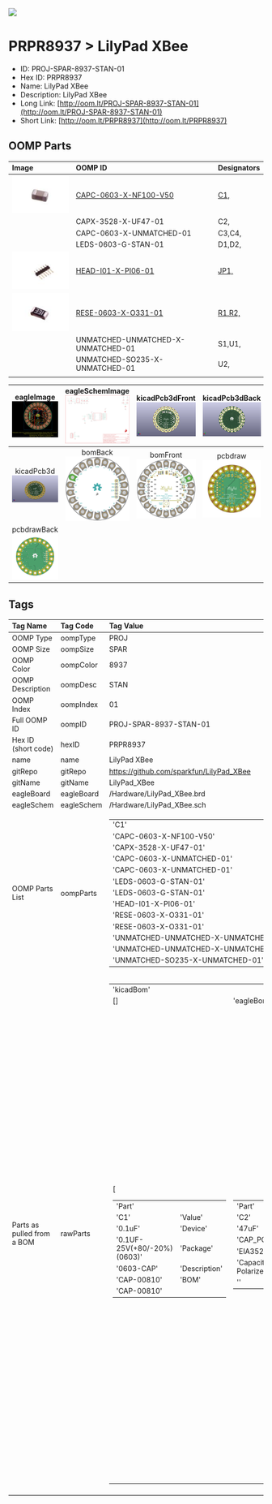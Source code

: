 


  
![][im]
# PRPR8937 > LilyPad XBee

- ID: PROJ-SPAR-8937-STAN-01
- Hex ID: PRPR8937
- Name: LilyPad XBee
- Description: LilyPad XBee
- Long Link: [http://oom.lt/PROJ-SPAR-8937-STAN-01](http://oom.lt/PROJ-SPAR-8937-STAN-01)
- Short Link: [http://oom.lt/PRPR8937](http://oom.lt/PRPR8937)

## OOMP Parts
  

|Image|OOMP ID|Designators|
| :--- | :--- | :--- |
|[![](https://raw.githubusercontent.com/oomlout/oomlout_OOMP_parts_V2/main/CAPC/0603/X/NF100/V50/image_140.jpg)](https://github.com/oomlout/oomlout_OOMP_parts_V2/tree/main/CAPC/0603/X/NF100/V50/)|[CAPC-0603-X-NF100-V50](https://github.com/oomlout/oomlout_OOMP_parts_V2/tree/main/CAPC/0603/X/NF100/V50/)|[C1,](https://github.com/oomlout/oomlout_OOMP_parts_V2/tree/main/CAPC/0603/X/NF100/V50/)|
|![]()|CAPX-3528-X-UF47-01|C2,|
|![]()|CAPC-0603-X-UNMATCHED-01|C3,C4,|
|![]()|LEDS-0603-G-STAN-01|D1,D2,|
|[![](https://raw.githubusercontent.com/oomlout/oomlout_OOMP_parts_V2/main/HEAD/I01/X/PI06/01/image_140.jpg)](https://github.com/oomlout/oomlout_OOMP_parts_V2/tree/main/HEAD/I01/X/PI06/01/)|[HEAD-I01-X-PI06-01](https://github.com/oomlout/oomlout_OOMP_parts_V2/tree/main/HEAD/I01/X/PI06/01/)|[JP1,](https://github.com/oomlout/oomlout_OOMP_parts_V2/tree/main/HEAD/I01/X/PI06/01/)|
|[![](https://raw.githubusercontent.com/oomlout/oomlout_OOMP_parts_V2/main/RESE/0603/X/O331/01/image_140.jpg)](https://github.com/oomlout/oomlout_OOMP_parts_V2/tree/main/RESE/0603/X/O331/01/)|[RESE-0603-X-O331-01](https://github.com/oomlout/oomlout_OOMP_parts_V2/tree/main/RESE/0603/X/O331/01/)|[R1,R2,](https://github.com/oomlout/oomlout_OOMP_parts_V2/tree/main/RESE/0603/X/O331/01/)|
|![]()|UNMATCHED-UNMATCHED-X-UNMATCHED-01|S1,U1,|
|![]()|UNMATCHED-SO235-X-UNMATCHED-01|U2,|
||||
  

|eagleImage<br>[![](https://raw.githubusercontent.com/oomlout/oomlout_OOMP_projects_V2/main/PROJ/SPAR/8937/STAN/01/eagleImage_140.png)](https://github.com/oomlout/oomlout_OOMP_projects_V2/tree/main/PROJ/SPAR/8937/STAN/01/eagleImage.png)|eagleSchemImage<br>[![](https://raw.githubusercontent.com/oomlout/oomlout_OOMP_projects_V2/main/PROJ/SPAR/8937/STAN/01/eagleSchemImage_140.png)](https://github.com/oomlout/oomlout_OOMP_projects_V2/tree/main/PROJ/SPAR/8937/STAN/01/eagleSchemImage.png)|kicadPcb3dFront<br>[![](https://raw.githubusercontent.com/oomlout/oomlout_OOMP_projects_V2/main/PROJ/SPAR/8937/STAN/01/kicadPcb3dFront_140.png)](https://github.com/oomlout/oomlout_OOMP_projects_V2/tree/main/PROJ/SPAR/8937/STAN/01/kicadPcb3dFront.png)|kicadPcb3dBack<br>[![](https://raw.githubusercontent.com/oomlout/oomlout_OOMP_projects_V2/main/PROJ/SPAR/8937/STAN/01/kicadPcb3dBack_140.png)](https://github.com/oomlout/oomlout_OOMP_projects_V2/tree/main/PROJ/SPAR/8937/STAN/01/kicadPcb3dBack.png)|
| :---: | :---: | :---: | :---: |
|kicadPcb3d<br>[![](https://raw.githubusercontent.com/oomlout/oomlout_OOMP_projects_V2/main/PROJ/SPAR/8937/STAN/01/kicadPcb3d_140.png)](https://github.com/oomlout/oomlout_OOMP_projects_V2/tree/main/PROJ/SPAR/8937/STAN/01/kicadPcb3d.png)|bomBack<br>[![](https://raw.githubusercontent.com/oomlout/oomlout_OOMP_projects_V2/main/PROJ/SPAR/8937/STAN/01/bomBack_140.png)](https://github.com/oomlout/oomlout_OOMP_projects_V2/tree/main/PROJ/SPAR/8937/STAN/01/bomBack.png)|bomFront<br>[![](https://raw.githubusercontent.com/oomlout/oomlout_OOMP_projects_V2/main/PROJ/SPAR/8937/STAN/01/bomFront_140.png)](https://github.com/oomlout/oomlout_OOMP_projects_V2/tree/main/PROJ/SPAR/8937/STAN/01/bomFront.png)|pcbdraw<br>[![](https://raw.githubusercontent.com/oomlout/oomlout_OOMP_projects_V2/main/PROJ/SPAR/8937/STAN/01/pcbdraw_140.png)](https://github.com/oomlout/oomlout_OOMP_projects_V2/tree/main/PROJ/SPAR/8937/STAN/01/pcbdraw.svg)|
|pcbdrawBack<br>[![](https://raw.githubusercontent.com/oomlout/oomlout_OOMP_projects_V2/main/PROJ/SPAR/8937/STAN/01/pcbdrawBack_140.png)](https://github.com/oomlout/oomlout_OOMP_projects_V2/tree/main/PROJ/SPAR/8937/STAN/01/pcbdrawBack.svg)||||

## Tags
  

|Tag Name|Tag Code|Tag Value|
| :--- | :--- | :--- |
|OOMP Type|oompType|PROJ|
|OOMP Size|oompSize|SPAR|
|OOMP Color|oompColor|8937|
|OOMP Description|oompDesc|STAN|
|OOMP Index|oompIndex|01|
|Full OOMP ID|oompID|PROJ-SPAR-8937-STAN-01|
|Hex ID (short code)|hexID|PRPR8937|
|name|name|LilyPad XBee|
|gitRepo|gitRepo|https://github.com/sparkfun/LilyPad_XBee|
|gitName|gitName|LilyPad_XBee|
|eagleBoard|eagleBoard|/Hardware/LilyPad_XBee.brd|
|eagleSchem|eagleSchem|/Hardware/LilyPad_XBee.sch|
|OOMP Parts List|oompParts|<table><tr><td>'C1'</td></tr><tr><td> 'CAPC-0603-X-NF100-V50'</td><td> 'C2'</td></tr><tr><td> 'CAPX-3528-X-UF47-01'</td><td> 'C3'</td></tr><tr><td> 'CAPC-0603-X-UNMATCHED-01'</td><td> 'C4'</td></tr><tr><td> 'CAPC-0603-X-UNMATCHED-01'</td><td> 'D1'</td></tr><tr><td> 'LEDS-0603-G-STAN-01'</td><td> 'D2'</td></tr><tr><td> 'LEDS-0603-G-STAN-01'</td><td> 'JP1'</td></tr><tr><td> 'HEAD-I01-X-PI06-01'</td><td> 'R1'</td></tr><tr><td> 'RESE-0603-X-O331-01'</td><td> 'R2'</td></tr><tr><td> 'RESE-0603-X-O331-01'</td><td> 'S1'</td></tr><tr><td> 'UNMATCHED-UNMATCHED-X-UNMATCHED-01'</td><td> 'U1'</td></tr><tr><td> 'UNMATCHED-UNMATCHED-X-UNMATCHED-01'</td><td> 'U2'</td></tr><tr><td> 'UNMATCHED-SO235-X-UNMATCHED-01'</td></tr></table>|
|Parts as pulled from a BOM|rawParts|<table><tr><td>'kicadBom'</td></tr><tr><td> []</td><td> 'eagleBom'</td></tr><tr><td> [<table><tr><td>'Part'</td></tr><tr><td> 'C1'</td><td> 'Value'</td></tr><tr><td> '0.1uF'</td><td> 'Device'</td></tr><tr><td> '0.1UF-25V(+80/-20%)(0603)'</td><td> 'Package'</td></tr><tr><td> '0603-CAP'</td><td> 'Description'</td></tr><tr><td> 'CAP-00810'</td><td> 'BOM'</td></tr><tr><td> 'CAP-00810'</td></tr></table></td><td> <table><tr><td>'Part'</td></tr><tr><td> 'C2'</td><td> 'Value'</td></tr><tr><td> '47uF'</td><td> 'Device'</td></tr><tr><td> 'CAP_POL3528'</td><td> 'Package'</td></tr><tr><td> 'EIA3528'</td><td> 'Description'</td></tr><tr><td> 'Capacitor Polarized'</td><td> 'BOM'</td></tr><tr><td> ''</td></tr></table></td><td> <table><tr><td>'Part'</td></tr><tr><td> 'C3'</td><td> 'Value'</td></tr><tr><td> '1.0uF'</td><td> 'Device'</td></tr><tr><td> '1.0UF-16V-10%(0603)'</td><td> 'Package'</td></tr><tr><td> '0603-CAP'</td><td> 'Description'</td></tr><tr><td> 'CAP-00868'</td><td> 'BOM'</td></tr><tr><td> 'CAP-00868'</td></tr></table></td><td> <table><tr><td>'Part'</td></tr><tr><td> 'C4'</td><td> 'Value'</td></tr><tr><td> '1.0uF'</td><td> 'Device'</td></tr><tr><td> '1.0UF-16V-10%(0603)'</td><td> 'Package'</td></tr><tr><td> '0603-CAP'</td><td> 'Description'</td></tr><tr><td> 'CAP-00868'</td><td> 'BOM'</td></tr><tr><td> 'CAP-00868'</td></tr></table></td><td> <table><tr><td>'Part'</td></tr><tr><td> 'D1'</td><td> 'Value'</td></tr><tr><td> 'Status'</td><td> 'Device'</td></tr><tr><td> 'LED-GREEN0603'</td><td> 'Package'</td></tr><tr><td> 'LED-0603'</td><td> 'Description'</td></tr><tr><td> 'Various green LEDs'</td><td> 'BOM'</td></tr><tr><td> 'DIO-00821'</td></tr></table></td><td> <table><tr><td>'Part'</td></tr><tr><td> 'D2'</td><td> 'Value'</td></tr><tr><td> 'Status'</td><td> 'Device'</td></tr><tr><td> 'LED-RED0603'</td><td> 'Package'</td></tr><tr><td> 'LED-0603'</td><td> 'Description'</td></tr><tr><td> 'Assorted Red LEDs'</td><td> 'BOM'</td></tr><tr><td> 'DIO-00819'</td></tr></table></td><td> <table><tr><td>'Part'</td></tr><tr><td> 'FID1'</td><td> 'Value'</td></tr><tr><td> 'FIDUCIAL1X2'</td><td> 'Device'</td></tr><tr><td> 'FIDUCIAL1X2'</td><td> 'Package'</td></tr><tr><td> 'FIDUCIAL-1X2'</td><td> 'Description'</td></tr><tr><td> 'Fiducial Alignment Points'</td><td> 'BOM'</td></tr><tr><td> ''</td></tr></table></td><td> <table><tr><td>'Part'</td></tr><tr><td> 'FID2'</td><td> 'Value'</td></tr><tr><td> 'FIDUCIAL1X2'</td><td> 'Device'</td></tr><tr><td> 'FIDUCIAL1X2'</td><td> 'Package'</td></tr><tr><td> 'FIDUCIAL-1X2'</td><td> 'Description'</td></tr><tr><td> 'Fiducial Alignment Points'</td><td> 'BOM'</td></tr><tr><td> ''</td></tr></table></td><td> <table><tr><td>'Part'</td></tr><tr><td> 'FRAME1'</td><td> 'Value'</td></tr><tr><td> 'FRAME-LETTER'</td><td> 'Device'</td></tr><tr><td> 'FRAME-LETTER'</td><td> 'Package'</td></tr><tr><td> 'CREATIVE_COMMONS'</td><td> 'Description'</td></tr><tr><td> 'Schematic Frame'</td><td> 'BOM'</td></tr><tr><td> ''</td></tr></table></td><td> <table><tr><td>'Part'</td></tr><tr><td> 'GND'</td><td> 'Value'</td></tr><tr><td> 'SEWTAP9'</td><td> 'Device'</td></tr><tr><td> 'SEWTAP9'</td><td> 'Package'</td></tr><tr><td> 'PETAL-LONG-1-2SIDE'</td><td> 'Description'</td></tr><tr><td> ''</td><td> 'BOM'</td></tr><tr><td> ''</td></tr></table></td><td> <table><tr><td>'Part'</td></tr><tr><td> 'JP1'</td><td> 'Value'</td></tr><tr><td> ''</td><td> 'Device'</td></tr><tr><td> 'ARDUINO_SERIAL_PROGRAMPTH'</td><td> 'Package'</td></tr><tr><td> '1X06'</td><td> 'Description'</td></tr><tr><td> ''</td><td> 'BOM'</td></tr><tr><td> ''</td></tr></table></td><td> <table><tr><td>'Part'</td></tr><tr><td> 'LOGO1'</td><td> 'Value'</td></tr><tr><td> 'SFE_LOGO_FLAME.1COP'</td><td> 'Device'</td></tr><tr><td> 'SFE_LOGO_FLAME.1COP'</td><td> 'Package'</td></tr><tr><td> 'SFE_LOGO_FLAME_COPPER_.1'</td><td> 'Description'</td></tr><tr><td> 'SFE Logo</td><td> flame only'</td><td> 'BOM'</td></tr><tr><td> ''</td></tr></table></td><td> <table><tr><td>'Part'</td></tr><tr><td> 'R1'</td><td> 'Value'</td></tr><tr><td> '330'</td><td> 'Device'</td></tr><tr><td> '330OHM1/10W1%(0603)'</td><td> 'Package'</td></tr><tr><td> '0603-RES'</td><td> 'Description'</td></tr><tr><td> 'RES-00818'</td><td> 'BOM'</td></tr><tr><td> 'RES-00818'</td></tr></table></td><td> <table><tr><td>'Part'</td></tr><tr><td> 'R2'</td><td> 'Value'</td></tr><tr><td> '330'</td><td> 'Device'</td></tr><tr><td> '330OHM1/10W1%(0603)'</td><td> 'Package'</td></tr><tr><td> '0603-RES'</td><td> 'Description'</td></tr><tr><td> 'RES-00818'</td><td> 'BOM'</td></tr><tr><td> 'RES-00818'</td></tr></table></td><td> <table><tr><td>'Part'</td></tr><tr><td> 'S1'</td><td> 'Value'</td></tr><tr><td> ''</td><td> 'Device'</td></tr><tr><td> 'TAC_SWITCHSMD'</td><td> 'Package'</td></tr><tr><td> 'TACTILE_SWITCH_SMD'</td><td> 'Description'</td></tr><tr><td> 'Momentary Switch'</td><td> 'BOM'</td></tr><tr><td> 'SWCH-08247'</td></tr></table></td><td> <table><tr><td>'Part'</td></tr><tr><td> 'SJ1'</td><td> 'Value'</td></tr><tr><td> ''</td><td> 'Device'</td></tr><tr><td> 'SOLDERJUMPERNC2'</td><td> 'Package'</td></tr><tr><td> 'SJ_2S-NOTRACE'</td><td> 'Description'</td></tr><tr><td> 'Solder Jumper'</td><td> 'BOM'</td></tr><tr><td> ''</td></tr></table></td><td> <table><tr><td>'Part'</td></tr><tr><td> 'SJ2'</td><td> 'Value'</td></tr><tr><td> ''</td><td> 'Device'</td></tr><tr><td> 'SOLDERJUMPERNC2'</td><td> 'Package'</td></tr><tr><td> 'SJ_2S-NOTRACE'</td><td> 'Description'</td></tr><tr><td> 'Solder Jumper'</td><td> 'BOM'</td></tr><tr><td> ''</td></tr></table></td><td> <table><tr><td>'Part'</td></tr><tr><td> 'U$1'</td><td> 'Value'</td></tr><tr><td> 'LOGO-LPLP'</td><td> 'Device'</td></tr><tr><td> 'LOGO-LPLP'</td><td> 'Package'</td></tr><tr><td> 'LOGO-LILYPAD'</td><td> 'Description'</td></tr><tr><td> ''</td><td> 'BOM'</td></tr><tr><td> ''</td></tr></table></td><td> <table><tr><td>'Part'</td></tr><tr><td> 'U$4'</td><td> 'Value'</td></tr><tr><td> 'SEWTAP9'</td><td> 'Device'</td></tr><tr><td> 'SEWTAP9'</td><td> 'Package'</td></tr><tr><td> 'PETAL-LONG-1-2SIDE'</td><td> 'Description'</td></tr><tr><td> ''</td><td> 'BOM'</td></tr><tr><td> ''</td></tr></table></td><td> <table><tr><td>'Part'</td></tr><tr><td> 'U$30'</td><td> 'Value'</td></tr><tr><td> 'SEWTAP9'</td><td> 'Device'</td></tr><tr><td> 'SEWTAP9'</td><td> 'Package'</td></tr><tr><td> 'PETAL-LONG-1-2SIDE'</td><td> 'Description'</td></tr><tr><td> ''</td><td> 'BOM'</td></tr><tr><td> ''</td></tr></table></td><td> <table><tr><td>'Part'</td></tr><tr><td> 'U$31'</td><td> 'Value'</td></tr><tr><td> 'SEWTAP9'</td><td> 'Device'</td></tr><tr><td> 'SEWTAP9'</td><td> 'Package'</td></tr><tr><td> 'PETAL-LONG-1-2SIDE'</td><td> 'Description'</td></tr><tr><td> ''</td><td> 'BOM'</td></tr><tr><td> ''</td></tr></table></td><td> <table><tr><td>'Part'</td></tr><tr><td> 'U$32'</td><td> 'Value'</td></tr><tr><td> 'SEWTAP9'</td><td> 'Device'</td></tr><tr><td> 'SEWTAP9'</td><td> 'Package'</td></tr><tr><td> 'PETAL-LONG-1-2SIDE'</td><td> 'Description'</td></tr><tr><td> ''</td><td> 'BOM'</td></tr><tr><td> ''</td></tr></table></td><td> <table><tr><td>'Part'</td></tr><tr><td> 'U$33'</td><td> 'Value'</td></tr><tr><td> 'SEWTAP9'</td><td> 'Device'</td></tr><tr><td> 'SEWTAP9'</td><td> 'Package'</td></tr><tr><td> 'PETAL-LONG-1-2SIDE'</td><td> 'Description'</td></tr><tr><td> ''</td><td> 'BOM'</td></tr><tr><td> ''</td></tr></table></td><td> <table><tr><td>'Part'</td></tr><tr><td> 'U$34'</td><td> 'Value'</td></tr><tr><td> 'SEWTAP9'</td><td> 'Device'</td></tr><tr><td> 'SEWTAP9'</td><td> 'Package'</td></tr><tr><td> 'PETAL-LONG-1-2SIDE'</td><td> 'Description'</td></tr><tr><td> ''</td><td> 'BOM'</td></tr><tr><td> ''</td></tr></table></td><td> <table><tr><td>'Part'</td></tr><tr><td> 'U$35'</td><td> 'Value'</td></tr><tr><td> 'SEWTAP9'</td><td> 'Device'</td></tr><tr><td> 'SEWTAP9'</td><td> 'Package'</td></tr><tr><td> 'PETAL-LONG-1-2SIDE'</td><td> 'Description'</td></tr><tr><td> ''</td><td> 'BOM'</td></tr><tr><td> ''</td></tr></table></td><td> <table><tr><td>'Part'</td></tr><tr><td> 'U$36'</td><td> 'Value'</td></tr><tr><td> 'SEWTAP9'</td><td> 'Device'</td></tr><tr><td> 'SEWTAP9'</td><td> 'Package'</td></tr><tr><td> 'PETAL-LONG-1-2SIDE'</td><td> 'Description'</td></tr><tr><td> ''</td><td> 'BOM'</td></tr><tr><td> ''</td></tr></table></td><td> <table><tr><td>'Part'</td></tr><tr><td> 'U$37'</td><td> 'Value'</td></tr><tr><td> 'SEWTAP9'</td><td> 'Device'</td></tr><tr><td> 'SEWTAP9'</td><td> 'Package'</td></tr><tr><td> 'PETAL-LONG-1-2SIDE'</td><td> 'Description'</td></tr><tr><td> ''</td><td> 'BOM'</td></tr><tr><td> ''</td></tr></table></td><td> <table><tr><td>'Part'</td></tr><tr><td> 'U$38'</td><td> 'Value'</td></tr><tr><td> 'SEWTAP9'</td><td> 'Device'</td></tr><tr><td> 'SEWTAP9'</td><td> 'Package'</td></tr><tr><td> 'PETAL-LONG-1-2SIDE'</td><td> 'Description'</td></tr><tr><td> ''</td><td> 'BOM'</td></tr><tr><td> ''</td></tr></table></td><td> <table><tr><td>'Part'</td></tr><tr><td> 'U$39'</td><td> 'Value'</td></tr><tr><td> 'SEWTAP9'</td><td> 'Device'</td></tr><tr><td> 'SEWTAP9'</td><td> 'Package'</td></tr><tr><td> 'PETAL-LONG-1-2SIDE'</td><td> 'Description'</td></tr><tr><td> ''</td><td> 'BOM'</td></tr><tr><td> ''</td></tr></table></td><td> <table><tr><td>'Part'</td></tr><tr><td> 'U$40'</td><td> 'Value'</td></tr><tr><td> 'SEWTAP9'</td><td> 'Device'</td></tr><tr><td> 'SEWTAP9'</td><td> 'Package'</td></tr><tr><td> 'PETAL-LONG-1-2SIDE'</td><td> 'Description'</td></tr><tr><td> ''</td><td> 'BOM'</td></tr><tr><td> ''</td></tr></table></td><td> <table><tr><td>'Part'</td></tr><tr><td> 'U$41'</td><td> 'Value'</td></tr><tr><td> 'SEWTAP9'</td><td> 'Device'</td></tr><tr><td> 'SEWTAP9'</td><td> 'Package'</td></tr><tr><td> 'PETAL-LONG-1-2SIDE'</td><td> 'Description'</td></tr><tr><td> ''</td><td> 'BOM'</td></tr><tr><td> ''</td></tr></table></td><td> <table><tr><td>'Part'</td></tr><tr><td> 'U$42'</td><td> 'Value'</td></tr><tr><td> 'SEWTAP9'</td><td> 'Device'</td></tr><tr><td> 'SEWTAP9'</td><td> 'Package'</td></tr><tr><td> 'PETAL-LONG-1-2SIDE'</td><td> 'Description'</td></tr><tr><td> ''</td><td> 'BOM'</td></tr><tr><td> ''</td></tr></table></td><td> <table><tr><td>'Part'</td></tr><tr><td> 'U$43'</td><td> 'Value'</td></tr><tr><td> 'SEWTAP9'</td><td> 'Device'</td></tr><tr><td> 'SEWTAP9'</td><td> 'Package'</td></tr><tr><td> 'PETAL-LONG-1-2SIDE'</td><td> 'Description'</td></tr><tr><td> ''</td><td> 'BOM'</td></tr><tr><td> ''</td></tr></table></td><td> <table><tr><td>'Part'</td></tr><tr><td> 'U$44'</td><td> 'Value'</td></tr><tr><td> 'SEWTAP9'</td><td> 'Device'</td></tr><tr><td> 'SEWTAP9'</td><td> 'Package'</td></tr><tr><td> 'PETAL-LONG-1-2SIDE'</td><td> 'Description'</td></tr><tr><td> ''</td><td> 'BOM'</td></tr><tr><td> ''</td></tr></table></td><td> <table><tr><td>'Part'</td></tr><tr><td> 'U$45'</td><td> 'Value'</td></tr><tr><td> 'SEWTAP9'</td><td> 'Device'</td></tr><tr><td> 'SEWTAP9'</td><td> 'Package'</td></tr><tr><td> 'PETAL-LONG-1-2SIDE'</td><td> 'Description'</td></tr><tr><td> ''</td><td> 'BOM'</td></tr><tr><td> ''</td></tr></table></td><td> <table><tr><td>'Part'</td></tr><tr><td> 'U$46'</td><td> 'Value'</td></tr><tr><td> 'SEWTAP9'</td><td> 'Device'</td></tr><tr><td> 'SEWTAP9'</td><td> 'Package'</td></tr><tr><td> 'PETAL-LONG-1-2SIDE'</td><td> 'Description'</td></tr><tr><td> ''</td><td> 'BOM'</td></tr><tr><td> ''</td></tr></table></td><td> <table><tr><td>'Part'</td></tr><tr><td> 'U$47'</td><td> 'Value'</td></tr><tr><td> 'SEWTAP9'</td><td> 'Device'</td></tr><tr><td> 'SEWTAP9'</td><td> 'Package'</td></tr><tr><td> 'PETAL-LONG-1-2SIDE'</td><td> 'Description'</td></tr><tr><td> ''</td><td> 'BOM'</td></tr><tr><td> ''</td></tr></table></td><td> <table><tr><td>'Part'</td></tr><tr><td> 'U$48'</td><td> 'Value'</td></tr><tr><td> 'SEWTAP9'</td><td> 'Device'</td></tr><tr><td> 'SEWTAP9'</td><td> 'Package'</td></tr><tr><td> 'PETAL-LONG-1-2SIDE'</td><td> 'Description'</td></tr><tr><td> ''</td><td> 'BOM'</td></tr><tr><td> ''</td></tr></table></td><td> <table><tr><td>'Part'</td></tr><tr><td> 'U$51'</td><td> 'Value'</td></tr><tr><td> 'SEWTAP9'</td><td> 'Device'</td></tr><tr><td> 'SEWTAP9'</td><td> 'Package'</td></tr><tr><td> 'PETAL-LONG-1-2SIDE'</td><td> 'Description'</td></tr><tr><td> ''</td><td> 'BOM'</td></tr><tr><td> ''</td></tr></table></td><td> <table><tr><td>'Part'</td></tr><tr><td> 'U1'</td><td> 'Value'</td></tr><tr><td> 'XBEE-1B3'</td><td> 'Device'</td></tr><tr><td> 'XBEE-1B3'</td><td> 'Package'</td></tr><tr><td> 'XBEE-SMD'</td><td> 'Description'</td></tr><tr><td> ''</td><td> 'BOM'</td></tr><tr><td> ''</td></tr></table></td><td> <table><tr><td>'Part'</td></tr><tr><td> 'U2'</td><td> 'Value'</td></tr><tr><td> 'V_REG_LDOSMD'</td><td> 'Device'</td></tr><tr><td> 'V_REG_LDOSMD'</td><td> 'Package'</td></tr><tr><td> 'SOT23-5'</td><td> 'Description'</td></tr><tr><td> 'Voltage Regulator LDO'</td><td> 'BOM'</td></tr><tr><td> ''</td></tr></table>]</td></tr></table>|
||||



[im]: PROJ/SPAR/8937/STAN/01/kicadPcb3d_450.png
